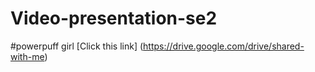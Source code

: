 # Video-presentation-se2
#powerpuff girl
[Click this link] (https://drive.google.com/drive/shared-with-me)
